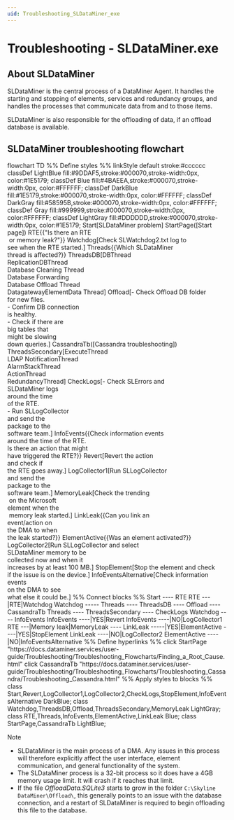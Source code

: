 ```yaml
---
uid: Troubleshooting_SLDataMiner_exe
---
```


# Troubleshooting - SLDataMiner.exe

## About SLDataMiner

SLDataMiner is the central process of a DataMiner Agent. It handles the starting and stopping of elements, services and redundancy groups, and handles the processes that communicate data from and to those items.

SLDataMiner is also responsible for the offloading of data, if an offload database is available.

## SLDataMiner troubleshooting flowchart

<div class="mermaid">
flowchart TD
%% Define styles %%
linkStyle default stroke:#cccccc
classDef LightBlue fill:#9DDAF5,stroke:#000070,stroke-width:0px, color:#1E5179;
classDef Blue fill:#4BAEEA,stroke:#000070,stroke-width:0px, color:#FFFFFF;
classDef DarkBlue fill:#1E5179,stroke:#000070,stroke-width:0px, color:#FFFFFF;
classDef DarkGray fill:#58595B,stroke:#000070,stroke-width:0px, color:#FFFFFF;
classDef Gray fill:#999999,stroke:#000070,stroke-width:0px, color:#FFFFFF;
classDef LightGray fill:#DDDDDD,stroke:#000070,stroke-width:0px, color:#1E5179;
Start[SLDataMiner problem]
StartPage([Start page])
RTE{{"Is there an RTE<br> or memory leak?"}}
Watchdog[Check SLWatchdog2.txt log to <br>see when the RTE started.]
Threads{{Which SLDataMiner <br>thread is affected?}}
ThreadsDB[DBThread<br/>ReplicationDBThread<br/>Database Cleaning Thread<br/>Database Forwarding<br/>Database Offload Thread<br/>DatagatewayElementData Thread]
Offload[- Check Offload DB folder <br> for new files.<br>- Confirm DB connection <br> is healthy.<br>- Check if there are <br> big tables that <br>might be slowing <br> down queries.]
CassandraTb([Cassandra troubleshooting])
ThreadsSecondary[ExecuteThread<br/>LDAP NotificationThread<br/>AlarmStackThread<br/>ActionThread<br/>RedundancyThread]
CheckLogs[- Check SLErrors and <br> SLDataMiner logs <br>around the time <br> of the RTE.<br>- Run SLLogCollector <br> and send the <br>package to the <br> software team.]
InfoEvents{{Check information events <br>around the time of the RTE.<br>Is there an action that might <br>have triggered the RTE?}}
Revert[Revert the action <br> and check if <br> the RTE goes away.]
LogCollector1[Run SLLogCollector <br> and send the <br>package to the <br> software team.]
MemoryLeak[Check the trending <br> on the Microsoft <br>element when the <br> memory leak started.]
LinkLeak{{Can you link an <br> event/action on <br>the DMA to when <br> the leak started?}}
ElementActive{{Was an element activated?}}
LogCollector2[Run SLLogCollector and select <br>SLDataMiner memory to be <br>collected now and when it <br>increases by at least 100 MB.]
StopElement[Stop the element and check<br/> if the issue is on the device.]
InfoEventsAlternative[Check information events <br> on the DMA to see <br> what else it could be.]
%% Connect blocks %%
Start ---- RTE
RTE ---|RTE|Watchdog
Watchdog ----- Threads ---- ThreadsDB ---- Offload ---- CassandraTb
Threads ---- ThreadsSecondary ---- CheckLogs
Watchdog ---- InfoEvents
InfoEvents ----|YES|Revert
InfoEvents ----|NO|LogCollector1
RTE ---|Memory leak|MemoryLeak ---- LinkLeak -----|YES|ElementActive ----|YES|StopElement
LinkLeak ----|NO|LogCollector2
ElementActive ----|NO|InfoEventsAlternative
%% Define hyperlinks %%
click StartPage "https://docs.dataminer.services/user-guide/Troubleshooting/Troubleshooting_Flowcharts/Finding_a_Root_Cause.html"
click CassandraTb "https://docs.dataminer.services/user-guide/Troubleshooting/Troubleshooting_Flowcharts/Troubleshooting_Cassandra/Troubleshooting_Cassandra.html"
%% Apply styles to blocks %%
class Start,Revert,LogCollector1,LogCollector2,CheckLogs,StopElement,InfoEventsAlternative DarkBlue; 
class Watchdog,ThreadsDB,Offload,ThreadsSecondary,MemoryLeak LightGray;
class RTE,Threads,InfoEvents,ElementActive,LinkLeak Blue;
class StartPage,CassandraTb LightBlue;
</div>

> [!NOTE]
>
> - SLDataMiner is the main process of a DMA. Any issues in this process will therefore explicitly affect the user interface, element communication, and general functionality of the system.
> - The SLDataMiner process is a 32-bit process so it does have a 4GB memory usage limit. It will crash if it reaches that limit.
> - If the file *OffloadData.SQLite3* starts to grow in the folder `C:\Skyline DataMiner\Offload\`, this generally points to an issue with the database connection, and a restart of SLDataMiner is required to begin offloading this file to the database.

